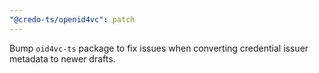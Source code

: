 ```yaml
---
"@credo-ts/openid4vc": patch
---
```


Bump `oid4vc-ts` package to fix issues when converting credential issuer metadata to newer drafts.
